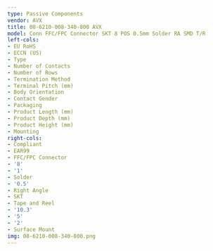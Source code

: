 ```yaml
---
type: Passive Components
vendor: AVX
title: 08-6210-008-340-800 AVX
model: Conn FFC/FPC Connector SKT 8 POS 0.5mm Solder RA SMD T/R
left-cols:
- EU RoHS
- ECCN (US)
- Type
- Number of Contacts
- Number of Rows
- Termination Method
- Terminal Pitch (mm)
- Body Orientation
- Contact Gender
- Packaging
- Product Length (mm)
- Product Depth (mm)
- Product Height (mm)
- Mounting
right-cols:
- Compliant
- EAR99
- FFC/FPC Connector
- '8'
- '1'
- Solder
- '0.5'
- Right Angle
- SKT
- Tape and Reel
- '10.3'
- '5'
- '2'
- Surface Mount
img: 08-6210-008-340-800.png
---
```


